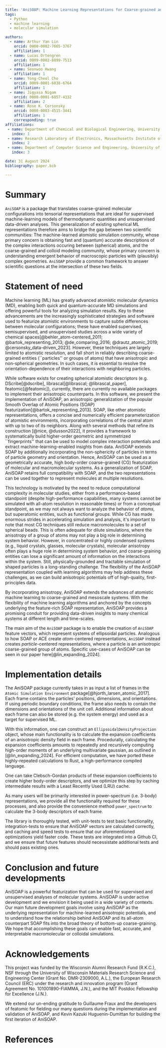 ```yaml
---
title: 'AniSOAP: Machine Learning Representations for Coarse-grained and Non-spherical Systems'
tags:
  - Python
  - machine learning
  - molecular simulation

authors:
  - name: Arthur Yan Lin
    orcid: 0000-0002-7665-3767
    affiliation: 1
  - name: Lucas Ortengren
    orcid: 0009-0002-8899-7513
    affiliation: 1
  - name: Seonwoo Hwang
    affiliation: 1
  - name: Yong-Cheol Cho
    orcid: 0009-0001-6038-6764
    affiliation: 1
  - name: Jigyasa Nigam
    orcid: 0000-0001-6857-4332
    affiliation: 2
  - name: Rose K. Cersonsky
    orcid: 0000-0003-4515-3441
    affiliation: 1
    corresponding: true
affiliations:
 - name: Department of Chemical and Biological Engineering, University of Wisconsin-Madison, USA
   index: 1
 - name: Research Laboratory of Electronics, Massachusetts Institute of Technology, USA
   index: 2
 - name: Department of Computer Science and Engineering, University of Wisconsin-Madison, USA
   index: 3

date: 31 August 2024
bibliography: paper.bib

---
```


# Summary

`AniSOAP` is a package that translates coarse-grained molecular configurations into tensorial representations that are ideal for supervised machine-learning models of thermodynamic quantities and unsupervised data-driven analyses. This generalization of existing spherical ML representations therefore aims to bridge the gap between two scientific communities: The machine-learned atomistic simulation community, whose primary concern is obtaining fast and (quantum) accurate descriptions of the complex interactions occuring between (spherical) atoms, and the coarse-grained and colloid modeling community, whose primary concern is understanding emergent behavior of macroscopic particles with (plausibly) complex geometries. `AniSOAP` provide a common framework to answer scientific questions at the intersection of these two fields.

# Statement of need

Machine learning (ML) has greatly advanced atomistic molecular dynamics (MD), enabling both quick and quantum-accurate MD simulations and offering powerful tools for analyzing simulation results. Key to these advancements are the increasingly sophisticated strategies and software used to featurize atomistic environments to capture subtle differences between molecular configurations; these have enabled supervised, semisupervised, and unsupervised studies across a wide variety of chemical spaces[@behler_atom-centered_2011; @bartok_representing_2013; @de_comparing_2016; @drautz_atomic_2019; @cersonsky_data-driven_2023]. However, these techniques are largely limited to atomistic resolution, and fall short in reliably describing coarse-grained entities (``particles'' or groups of atoms) that have anisotropic and non-spherical geometries. In such cases, it is essential to resolve the orientation-dependence of their interactions with neighboring particles.

While software exists for creating spherical atomistic descriptors (e.g. DScribe[@dscribe], librascal[@librascal; @librascal_paper], featomic[@featomic]), currently, there are currently no available packages to implement their anisotropic counterparts. In this software, we present the implementation of AniSOAP, an anisotropic generalization of the popular Smooth Overlap of Atomic Positions (SOAP) featurization[@bartok_representing_2013]. SOAP, like other atomistic representations, offers a concise and numerically efficient parameterization of atomistic environments, incorporating correlations of the central atom with up to two of its neighbors. Along with several methods that refine its construction [@nice, @dusson2022], it provides a framework to systematically build higher-order geometric and symmetrized ``fingerprints'' that can be used to model complex interaction potentials and extract machine-learning-enabled insights from data. AniSOAP extends SOAP by additionally incorporating the non-sphericity of particles in terms of particle geometry and orientation. Hence, AniSOAP can be used as a geometrically accurate, high body-order coarse-grained (CG) featurization of molecular and macromolecular systems. As a generalization of SOAP, AniSOAP retains full compatibility with SOAP, and the two representations can be used together to represent molecules at multiple resolutions.

This technology is motivated by the need to reduce computational complexity in molecular studies, either from a performance-based standpoint (despite high-performance capabilities, many systems cannot be simulated with all-atom resolution in reasonable times) or from a conceptual standpoint, as we may not always want to analyze the behavior of _atoms_, but superatomic entities, such as functional groups. 
While CG has made enormous strides in accelerating simulation and analysis, it's important to note that most CG techniques still reduce macromolecules to a set of spherical beads. This is often adequate for  dilute simulations, where the anisotropy of a group of atoms may not play a big role in determining system behavior. However, in concentrated or highly condensed systems (e.g., liquid crystals, glasses, molecular crystals), molecular anisotropy often plays a huge role in determining system behavior, and coarse-graining entities can lose a significant amount of information on the interactions within the system. Still, physically-grounded and tractable simulation of shaped particles is a long-standing challenge. The flexibility of the AniSOAP representation coupled with learning algorithms may help address these challenges, as we can build anisotropic potentials off of high-quality, first-principles data.

By incorporating anisotropy, AniSOAP extends the advances of atomistic machine learning to coarse-grained and mesoscale systems. With the flexibility of machine learning algorithms and anchored by the concepts underlying the feature-rich SOAP representation, AniSOAP provides a promising conduit for providing data-driven insights to many chemical systems at different length and time-scales.

The main aim of the `AniSOAP` package is to enable the creation of `AniSOAP` feature vectors, which represent systems of ellipsoidal particles. Analogous to how SOAP or ACE create _atom_-centered representations, `AniSOAP` instead creates _particle_-centered representations, where a particle is an anisotropic coarse-grained group of atoms. Specific use-cases of AniSOAP can be seen in our paper here[@lin_expanding_2024].

# Implementation details
The AniSOAP package currently takes in as input a list of frames in the `Atomic Simulation Environment` package[@hjorth_larsen_atomic_2017]. Each frame contains the particles' positions, dimensions, and orientations. If using periodic boundary conditions, the frame also needs to contain the dimensions and orientations of the unit cell. Additional information about each frame can also be stored (e.g. the system energy) and used as a target for supervised ML.

With this information, one can construct an `EllipsoidalDensityProjection` object, whose main functionality is to calculate the expansion coefficients of an anisotropic density field in each frame.
Procedurally, calculating the expansion coefficients amounts to repeatedly and recursively computing high-order moments of an underlying multivariate gaussian, as outlined in [@lin_expanding_2024]. For efficient computation, we have ported these highly-repeated calculations to Rust, a high-performance compiled language.

One can take Clebsch-Gordan products of these expansion coefficients to create higher body-order descriptors, and we optimize this step by caching intermediate results with a Least Recently Used (LRU) cache.

As many users will be primarily interested in power-spectrum (i.e. 3-body) representations, we provide all the functionality required for these processes, and also provide the convenience method `power_spectrum` to calculate the 3-body descriptors of each frame. 

The library is thoroughly tested, with unit-tests to test basic functionality, integration-tests to ensure that AniSOAP vectors are calculated correctly, and caching and speed tests to ensure that our aforementioned optimizations yield faster code. These tests are integrated into a Github CI, and we ensure that future features should necessistate additional tests and should pass existing ones.

# Conclusion and future developments
AniSOAP is a powerful featurization that can be used for supervised and unsupervised analyses of molecular systems. AniSOAP is under active development and we envision it being used in a wide variety of contexts. Our main future development goals involve using AniSOAP as the underlying representation for machine-learned anisotropic potentials, and to understand how the relationship behind AniSOAP and its all-atom counterpart SOAP fits into the broad theory of bottom-up coarse-graining. We hope that accomplishing these goals can enable fast, accurate, and interpretable macromolecular or colloidal simulations.

# Acknowledgements
This project was funded by the Wisconsin Alumni Research Fund (R.K.C.), NSF through the University of Wisconsin Materials Research Science and Engineering Center (Grant No. DMR-2309000, A.L.), the European Research Council (ERC) under the research and innovation program (Grant Agreement No. 101001890-FIAMMA, J.N.), and the MIT Postdoc Fellowship for Excellence (J.N.).

We extend our un-ending gratitude to Guillaume Fraux and the developers of featomic for fielding our many questions during the implementation and validation of AniSOAP, and Kevin Kazuki Huguenin-Dumittan for building the first iteration of AniSOAP.

# References
